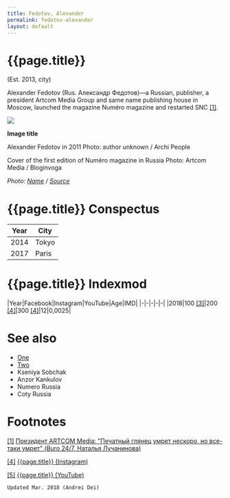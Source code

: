 ```yaml
---
title: Fedotov, Alexander
permalink: fedotov-alexander
layout: default
---
```


# {{page.title}}

(Est. 2013, city)

Alexander Fedotov (Rus. Александр Федотов)—a Russian, publisher, a president Artcom Media Group and same name publishing house in Moscow, launched the magazine Numéro magazine and restarted SNC <span id="a1">[\[1\]](#f1)</span>.

![](/encyclopedia/images/image-name.jpg)

**Image title**

Alexander Fedotov in 2011
Photo: author unknown / Archi People

Cover of  the first edition of Numéro magazine in Russia
Photo: Artcom Media / Bloginvoga

*Photo: [Name](index) / [Source](index)*

# {{page.title}} Conspectus

|Year|City|
|-|-|
|2014|Tokyo|
|2017|Paris|

# {{page.title}} Indexmod

|Year|Facebook|Instagram|YouTube|Age|IMD|
|-|-|-|-|-|
|2018|100 <span id="a3">[\[3\]](#f3)</span>|200 <span id="a4">[\[4\]](#f4)</span>|300 <span id="a4">[\[4\]](#f4)</span>|12|0,0025|


# See also

+ [One](index)
+ [Two](index)
+ Kseniya Sobchak
+ Anzor Kankulov
+ Numero Russia
+ Coty Russia

# Footnotes

[[1]](#a1) <span id="f1"></span> [Президент ARTCOM Media: "Печатный глянец умрет нескоро, но все-таки умрет" (Buro 24/7, Наталья Лучанинова)](https://www.buro247.ru/personality/interviewheroes/prezident-artcom-media-aleksandr-fedotov-pechatnyy.html)

[[4]](#a4) <span id="f4"></span> [{{page.title}} (Instagram)](index)

[[5]](#a5) <span id="f5"></span> [{{page.title}} (YouTube)](index)

`Updated Mar. 2018 (Andrei Dei)`
